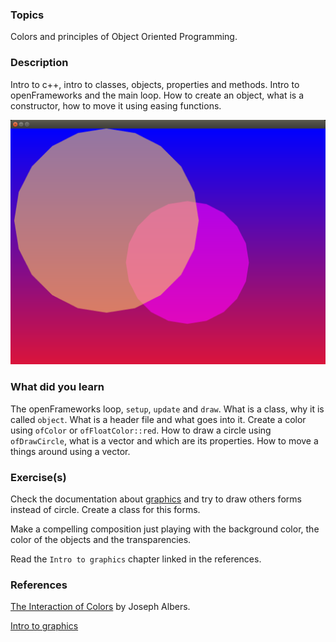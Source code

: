 ### Topics
Colors and principles of Object Oriented Programming.

### Description
Intro to c++, intro to classes, objects, properties and methods. Intro to openFrameworks and the main loop. How to create an object, what is a constructor, how to move it using easing functions.


![img](bin/data/screenshot.png)

### What did you learn
The openFrameworks loop, `setup`, `update` and `draw`. What is a class, why it is called `object`. What is a header file and what goes into it.
Create a color using `ofColor` or `ofFloatColor::red`. How to draw a circle using `ofDrawCircle`, what is a vector and which are its properties. How to move a things around using a vector.

### Exercise(s)
Check the documentation about [graphics](https://openframeworks.cc/documentation/graphics/) and try to draw others forms instead of circle. Create a class for this forms.

Make a compelling composition just playing with the background color, the color of the objects and the transparencies.

Read the `Intro to graphics` chapter linked in the references.


### References
[The Interaction of Colors](https://www.goodreads.com/book/show/111113.Interaction_of_Color) by Joseph Albers.

[Intro to graphics](https://openframeworks.cc/ofBook/chapters/intro_to_graphics.html)
